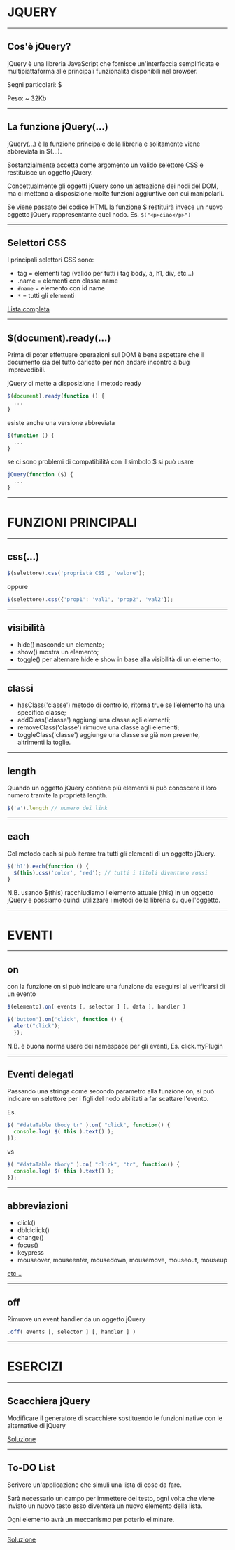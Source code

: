 JQUERY
=======


----


Cos'è jQuery?
-----------------
jQuery è una libreria JavaScript che fornisce un'interfaccia semplificata e multipiattaforma alle principali funzionalità disponibili nel browser.

Segni particolari: $

Peso: ~ 32Kb


----


La funzione jQuery(...)
-----------------------
jQuery(...) è la funzione principale della libreria e solitamente viene abbreviata in $(...).

Sostanzialmente accetta come argomento un valido selettore CSS e restituisce un oggetto jQuery.

Concettualmente gli oggetti jQuery sono un'astrazione dei nodi del DOM, ma ci mettono a disposizione molte funzioni aggiuntive con cui manipolarli.

Se viene passato del codice HTML la funzione $ restituirà invece un nuovo oggetto jQuery rappresentante quel nodo. Es. `$("<p>ciao</p>")`

----


Selettori CSS
----------------
I principali selettori CSS sono:

- tag = elementi tag (valido per tutti i tag body, a, h1, div, etc...)
- .name = elementi con classe name
- `#name` = elemento con id name
- `*` = tutti gli elementi

[Lista completa](http://www.w3schools.com/cssref/css_selectors.asp)


----


$(document).ready(...)
--------------------------
Prima di poter effettuare operazioni sul DOM è bene aspettare che il documento sia del tutto caricato per non andare incontro a bug imprevedibili.

jQuery ci mette a disposizione il metodo ready

```javascript
$(document).ready(function () {
  ...
}
```

esiste anche una versione abbreviata

```javascript
$(function () {
  ...
}
```

se ci sono problemi di compatibilità con il simbolo $ si può usare

```javascript
jQuery(function ($) {
  ...
}
```


---


FUNZIONI PRINCIPALI
===================


----


css(...)
--------
```javascript
$(selettore).css('proprietà CSS', 'valore');
```

oppure

```javascript
$(selettore).css({'prop1': 'val1', 'prop2', 'val2'});
```


----


visibilità
----------
- hide()  nasconde un elemento;
- show()  mostra un elemento;
- toggle()  per alternare hide e show in base alla visibilità di un elemento;


----


classi
------
- hasClass('classe') metodo di controllo, ritorna true se l’elemento ha una specifica classe;
- addClass('classe') aggiungi una classe agli elementi;
- removeClass('classe') rimuove una classe agli elementi;
- toggleClass('classe') aggiunge una classe se già non presente, altrimenti la toglie.


----


length
------
Quando un oggetto jQuery contiene più elementi si può conoscere il loro numero
tramite la proprietà length.

```javascript
$('a').length // numero dei link
```


----


each
----
Col metodo each si può iterare tra tutti gli elementi di un oggetto jQuery.

```javascript
$('h1').each(function () {
  $(this).css('color', 'red'); // tutti i titoli diventano rossi
}
```

N.B. usando $(this) racchiudiamo l'elemento attuale (this) in un oggetto jQuery
e possiamo quindi utilizzare i metodi della libreria su quell'oggetto.


---


EVENTI
======


----


on
--
con la funzione on si può indicare una funzione da eseguirsi al verificarsi di
un evento

```javascript
$(elemento).on( events [, selector ] [, data ], handler )
```

```javascript
$('button').on('click', function () {
  alert("click");
  });
```

N.B. è buona norma usare dei namespace per gli eventi, Es. click.myPlugin

----


Eventi delegati
---------------
Passando una stringa come secondo parametro alla funzione on, si può indicare
un selettore per i figli del nodo abilitati a far scattare l'evento.

Es.

```javascript
$( "#dataTable tbody tr" ).on( "click", function() {
  console.log( $( this ).text() );
});
```

vs

```javascript
$( "#dataTable tbody" ).on( "click", "tr", function() {
  console.log( $( this ).text() );
});
```


----


abbreviazioni
-------------
- click()
- dblclclick()
- change()
- focus()
- keypress
- mouseover, mouseenter, mousedown, mousemove, mouseout, mouseup

[etc...](http://api.jquery.com/category/events/)


----


off
---
Rimuove un event handler da un oggetto jQuery

```javascript
.off( events [, selector ] [, handler ] )
```


---


ESERCIZI
========


----


Scacchiera jQuery
-----------------
Modificare il generatore di scacchiere sostituendo le funzioni native con le
alternative di jQuery

[Soluzione](https://jsfiddle.net/piero80/5fn41n2w/2/)


----


To-DO List
----------
Scrivere un'applicazione che simuli una lista di cose da fare.

Sarà necessario un campo per immettere del testo, ogni volta che viene
inviato un nuovo testo esso diventerà un nuovo elemento della lista.

Ogni elemento avrà un meccanismo per poterlo eliminare.

-----

[Soluzione](https://jsfiddle.net/piero80/e0ssye5c/1/)
